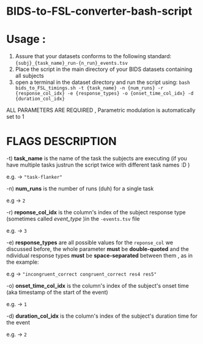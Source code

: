# BIDS-to-FSL-converter-bash-script

# Usage :
1) Assure that your datasets conforms to the following standard: 
`{subj}_{task_name}_run-{n_run}_events.tsv`
2) Place the script in the main directory of your BIDS datasets containing all subjects
3) open a terminal in the dataset directory and run the script using:
`bash bids_to_FSL_timings.sh -t {task_name} -n {num_runs} -r {response_col_idx} -e {response_types} -o {onset_time_col_idx} -d {duration_col_idx}`

ALL PARAMETERS ARE REQUIRED , Parametric modulation is automatically set to 1

# FLAGS DESCRIPTION
-t) **task_name** is the name of the task the subjects are executing  (if you have multiple tasks justrun the script twice with different task names :D )

e.g. -> `"task-flanker"`

-n) **num_runs** is the number of runs (duh) for a single task 

e.g -> `2`

-r) **reponse_col_idx** is the column's index of the subject response type (sometimes called *event_type* )in the `-events.tsv` file 

e.g. -> `3`

-e) **response_types** are all possible values for the `reponse_col` we discussed before, the whole parameter **must** be **double-quoted** and the ndividual response types **must** be **space-separated** between them , as in the example:

e.g -> `"incongruent_correct congruent_correct res4 res5"`

-o) **onset_time_col_idx** is the column's index of the subject's onset time (aka timestamp of the start of the event) 

e.g. -> `1`

-d) **duration_col_idx** is the column's index of the subject's duration time for the event

e.g. -> `2`
